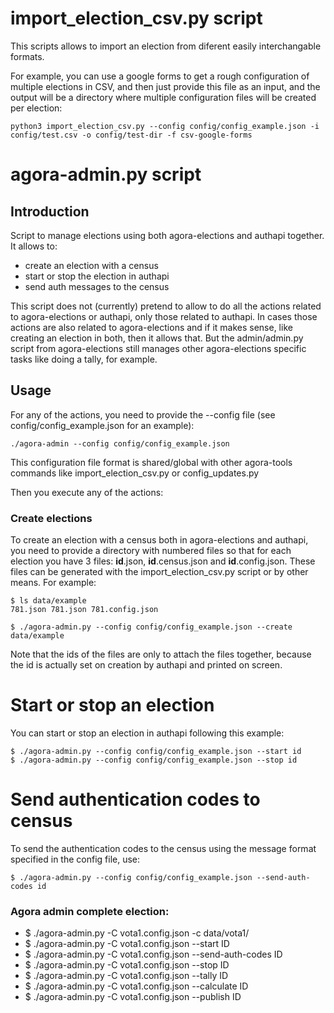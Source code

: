 # import_election_csv.py script

This scripts allows to import an election from diferent easily interchangable
formats.

For example, you can use a google forms to get a rough configuration of multiple
elections in CSV, and then just provide this file as an input, and the output
will be a directory where multiple configuration files will be created per
election:

    python3 import_election_csv.py --config config/config_example.json -i config/test.csv -o config/test-dir -f csv-google-forms

# agora-admin.py script

## Introduction

Script to manage elections using both agora-elections and authapi together. It
allows to:
  - create an election with a census
  - start or stop the election in authapi
  - send auth messages to the census

This script does not (currently) pretend to allow to do all the actions related
to agora-elections or authapi, only those related to authapi. In cases those
actions are also related to agora-elections and if it makes sense, like creating
an election in both, then it allows that. But the admin/admin.py script from
agora-elections still manages other agora-elections specific tasks like doing
a tally, for example.

## Usage

For any of the actions, you need to provide the --config file (see
config/config_example.json for an example):

    ./agora-admin --config config/config_example.json

This configuration file format is shared/global with other agora-tools commands
like import_election_csv.py or config_updates.py

Then you execute any of the actions:

### Create elections

To create an election with a census both in agora-elections and authapi, you
need to provide a directory with numbered files so that for each election you
have 3 files: **id**.json, **id**.census.json and **id**.config.json. These
files can be generated with the  import_election_csv.py script or by other
means. For example:

    $ ls data/example
    781.json 781.json 781.config.json

    $ ./agora-admin.py --config config/config_example.json --create data/example

Note that the ids of the files are only to attach the files together, because
the id is actually set on creation by authapi and printed on screen.

# Start or stop an election

You can start or stop an election in authapi following this example:

    $ ./agora-admin.py --config config/config_example.json --start id
    $ ./agora-admin.py --config config/config_example.json --stop id

# Send authentication codes to census

To send the authentication codes to the census using the message format
specified in the config file, use:

    $ ./agora-admin.py --config config/config_example.json --send-auth-codes id

### Agora admin complete election:

- $ ./agora-admin.py -C vota1.config.json -c data/vota1/
- $ ./agora-admin.py -C vota1.config.json --start ID
- $ ./agora-admin.py -C vota1.config.json --send-auth-codes ID
- $ ./agora-admin.py -C vota1.config.json --stop ID
- $ ./agora-admin.py -C vota1.config.json --tally ID
- $ ./agora-admin.py -C vota1.config.json --calculate ID
- $ ./agora-admin.py -C vota1.config.json --publish ID
